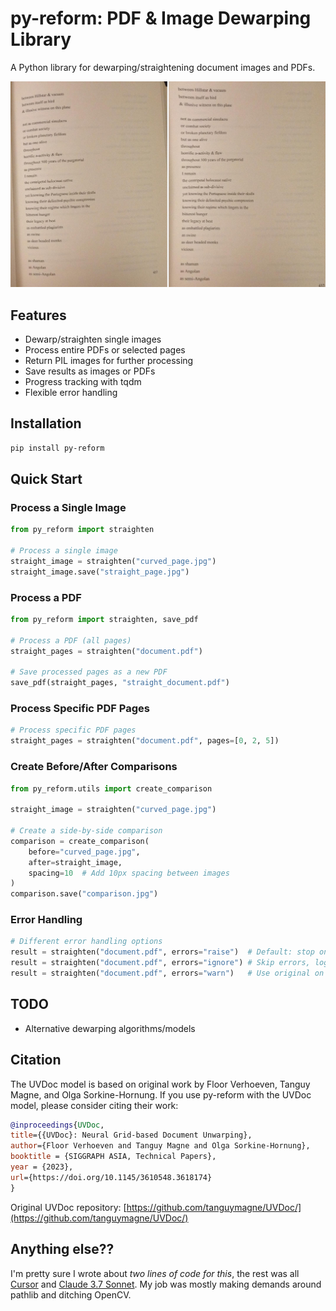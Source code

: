 # py-reform: PDF & Image Dewarping Library

A Python library for dewarping/straightening document images and PDFs.

![An example](examples/comparison.jpg)

## Features

- Dewarp/straighten single images
- Process entire PDFs or selected pages
- Return PIL images for further processing
- Save results as images or PDFs
- Progress tracking with tqdm
- Flexible error handling

## Installation

```bash
pip install py-reform
```

## Quick Start

### Process a Single Image

```python
from py_reform import straighten

# Process a single image
straight_image = straighten("curved_page.jpg")
straight_image.save("straight_page.jpg")
```

### Process a PDF

```python
from py_reform import straighten, save_pdf

# Process a PDF (all pages)
straight_pages = straighten("document.pdf")

# Save processed pages as a new PDF
save_pdf(straight_pages, "straight_document.pdf")
```

### Process Specific PDF Pages

```python
# Process specific PDF pages
straight_pages = straighten("document.pdf", pages=[0, 2, 5])
```

### Create Before/After Comparisons

```python
from py_reform.utils import create_comparison

straight_image = straighten("curved_page.jpg")

# Create a side-by-side comparison
comparison = create_comparison(
    before="curved_page.jpg",
    after=straight_image,
    spacing=10  # Add 10px spacing between images
)
comparison.save("comparison.jpg")
```

### Error Handling

```python
# Different error handling options
result = straighten("document.pdf", errors="raise")  # Default: stop on error
result = straighten("document.pdf", errors="ignore") # Skip errors, log warning
result = straighten("document.pdf", errors="warn")   # Use original on error with warning
```

## TODO

- Alternative dewarping algorithms/models

## Citation

The UVDoc model is based on original work by Floor Verhoeven, Tanguy Magne, and Olga Sorkine-Hornung. If you use py-reform with the UVDoc model, please consider citing their work:

```bibtex
@inproceedings{UVDoc,
title={{UVDoc}: Neural Grid-based Document Unwarping},
author={Floor Verhoeven and Tanguy Magne and Olga Sorkine-Hornung},
booktitle = {SIGGRAPH ASIA, Technical Papers},
year = {2023},
url={https://doi.org/10.1145/3610548.3618174}
}
```

Original UVDoc repository: [https://github.com/tanguymagne/UVDoc/](https://github.com/tanguymagne/UVDoc/)

## Anything else??

I'm pretty sure I wrote about *two lines of code for this*, the rest was all [Cursor](https://www.cursor.com/en) and [Claude 3.7 Sonnet](https://claude.ai/). My job was mostly making demands around pathlib and ditching OpenCV.